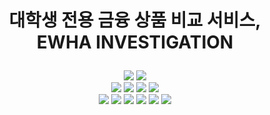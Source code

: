 # <p align="center">대학생 전용 금융 상품 비교 서비스, <br>EWHA INVESTIGATION </p>

<p align="center">
  <img src="https://img.shields.io/badge/Figma-%23F24E1E?style=flat&logo=Figma&logoColor=white">
  <img src="https://img.shields.io/badge/Git-%23F05032?style=flat&logo=Git&logoColor=white"
  <img src="https://img.shields.io/badge/GitHub-%23181717?style=flat&logo=GitHub&logoColor=white"><br>
  <img src="https://img.shields.io/badge/HTML-%23E34F26?style=flat&logo=HTML5&logoColor=white">
  <img src="https://img.shields.io/badge/CSS-%231572B6?style=flat&logo=CSS3&logoColor=white">
  <img src="https://img.shields.io/badge/React-%2361DAFB?style=flat&logo=React&logoColor=white">
  <img src="https://img.shields.io/badge/Javascript-%23F7DF1E?style=flat&logo=Javascript&logoColor=white"><br>
  <img src="https://img.shields.io/badge/MySQL-%234479A1?style=flat&logo=MySQL&logoColor=white">
  <img src="https://img.shields.io/badge/Springboot-%236DB33F?style=flat&logo=springboot&logoColor=white">
  <img src="https://img.shields.io/badge/AmazonEC2-%23FF9900?style=flat&logo=AmazonEC2&logoColor=white">
  <img src="https://img.shields.io/badge/Amazons3-%23569A31?style=flat&logo=AmazonS3&logoColor=white">
  <img src="https://img.shields.io/badge/AmazonRDS-%23527FFF?style=flat&logo=AmazonRDS&logoColor=white">
  <img src="https://img.shields.io/badge/Ubuntu-%23E95420?style=flat&logo=Ubuntu&logoColor=white">
</p>


